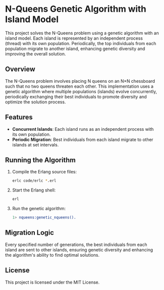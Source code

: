 # N-Queens Genetic Algorithm with Island Model

This project solves the N-Queens problem using a genetic algorithm with an island model. Each island is represented by an independent process (thread) with its own population. Periodically, the top individuals from each population migrate to another island, enhancing genetic diversity and improving the overall solution.

## Overview

The N-Queens problem involves placing N queens on an N×N chessboard such that no two queens threaten each other. This implementation uses a genetic algorithm where multiple populations (islands) evolve concurrently, periodically exchanging their best individuals to promote diversity and optimize the solution process.

## Features

- **Concurrent Islands**: Each island runs as an independent process with its own population.
- **Periodic Migration**: Best individuals from each island migrate to other islands at set intervals.

## Running the Algorithm

1. Compile the Erlang source files:

   ```sh
   erlc code/erlc *.erl
   ```

2. Start the Erlang shell:

   ```sh
   erl
   ```

3. Run the genetic algorithm:

   ```erlang
   1> nqueens:genetic_nqueens().
   ```

## Migration Logic

Every specified number of generations, the best individuals from each island are sent to other islands, ensuring genetic diversity and enhancing the algorithm's ability to find optimal solutions.

## License

This project is licensed under the MIT License.
